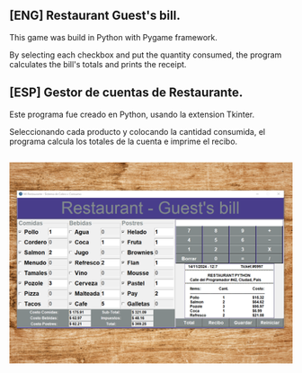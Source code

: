 ## [ENG] Restaurant Guest's bill.
This game was build in Python with Pygame framework.  

By selecting each checkbox and put the quantity consumed, the program calculates the bill's totals and prints the receipt.

## [ESP] Gestor de cuentas de Restaurante.
Este programa fue creado en Python, usando la extension Tkinter.  

Seleccionando cada producto y colocando la cantidad consumida, el programa calcula los totales de la cuenta e imprime el recibo.  

##
![Proyect's Image](https://github.com/crohum/portfolio_web/blob/main/assets/proyects/restaurant.png)

